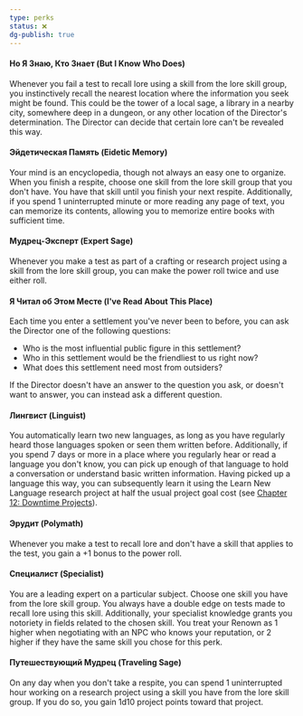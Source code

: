 ```yaml
---
type: perks
status: ❌
dg-publish: true
---
```

#### Но Я Знаю, Кто Знает (But I Know Who Does)

Whenever you fail a test to recall lore using a skill from the lore skill group, you instinctively recall the nearest location where the information you seek might be found. This could be the tower of a local sage, a library in a nearby city, somewhere deep in a dungeon, or any other location of the Director's determination. The Director can decide that certain lore can't be revealed this way.

#### Эйдетическая Память (Eidetic Memory)

Your mind is an encyclopedia, though not always an easy one to organize. When you finish a respite, choose one skill from the lore skill group that you don't have. You have that skill until you finish your next respite. Additionally, if you spend 1 uninterrupted minute or more reading any page of text, you can memorize its contents, allowing you to memorize entire books with sufficient time.

#### Мудрец-Эксперт (Expert Sage)

Whenever you make a test as part of a crafting or research project using a skill from the lore skill group, you can make the power roll twice and use either roll.


#### Я Читал об Этом Месте (I've Read About This Place)

Each time you enter a settlement you've never been to before, you can ask the Director one of the following questions:

- Who is the most influential public figure in this settlement?
- Who in this settlement would be the friendliest to us right now?
- What does this settlement need most from outsiders?

If the Director doesn't have an answer to the question you ask, or doesn't want to answer, you can instead ask a different question.


#### Лингвист (Linguist)

You automatically learn two new languages, as long as you have regularly heard those languages spoken or seen them written before. Additionally, if you spend 7 days or more in a place where you regularly hear or read a language you don't know, you can pick up enough of that language to hold a conversation or understand basic written information. Having picked up a language this way, you can subsequently learn it using the Learn New Language research project at half the usual project goal cost (see [Chapter 12: Downtime Projects](#page-307-2)).

#### Эрудит (Polymath)

Whenever you make a test to recall lore and don't have a skill that applies to the test, you gain a +1 bonus to the power roll.


#### Специалист (Specialist)

You are a leading expert on a particular subject. Choose one skill you have from the lore skill group. You always have a double edge on tests made to recall lore using this skill. Additionally, your specialist knowledge grants you notoriety in fields related to the chosen skill. You treat your Renown as 1 higher when negotiating with an NPC who knows your reputation, or 2 higher if they have the same skill you chose for this perk.


#### Путешествующий Мудрец (Traveling Sage)

On any day when you don't take a respite, you can spend 1 uninterrupted hour working on a research project using a skill you have from the lore skill group. If you do so, you gain 1d10 project points toward that project.



